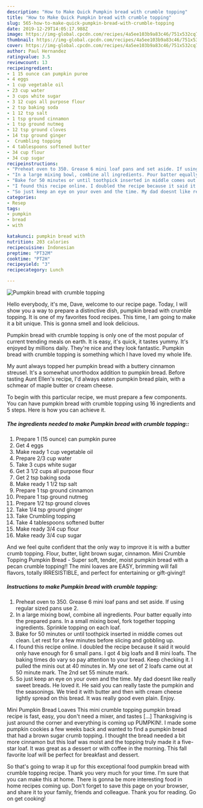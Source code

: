 ```yaml
---
description: "How to Make Quick Pumpkin bread with crumble topping"
title: "How to Make Quick Pumpkin bread with crumble topping"
slug: 565-how-to-make-quick-pumpkin-bread-with-crumble-topping
date: 2019-12-29T14:05:17.988Z
image: https://img-global.cpcdn.com/recipes/4a5ee103b9a83c46/751x532cq70/pumpkin-bread-with-crumble-topping-recipe-main-photo.jpg
thumbnail: https://img-global.cpcdn.com/recipes/4a5ee103b9a83c46/751x532cq70/pumpkin-bread-with-crumble-topping-recipe-main-photo.jpg
cover: https://img-global.cpcdn.com/recipes/4a5ee103b9a83c46/751x532cq70/pumpkin-bread-with-crumble-topping-recipe-main-photo.jpg
author: Paul Hernandez
ratingvalue: 3.5
reviewcount: 13
recipeingredient:
- 1 15 ounce can pumpkin puree
- 4 eggs
- 1 cup vegetable oil
- 23 cup water
- 3 cups white sugar
- 3 12 cups all purpose flour
- 2 tsp baking soda
- 1 12 tsp salt
- 1 tsp ground cinnamon
- 1 tsp ground nutmeg
- 12 tsp ground cloves
- 14 tsp ground ginger
-  Crumbling topping
- 4 tablespoons softened butter
- 34 cup flour
- 34 cup sugar
recipeinstructions:
- "Preheat oven to 350. Grease 6 mini loaf pans and set aside. If using regular sized pans use 2."
- "In a large mixing bowl, combine all ingredients. Pour batter equally into the prepared pans. In a small mixing bowl, fork together topping ingredients. Sprinkle topping on each loaf."
- "Bake for 50 minutes or until toothpick inserted in middle comes out clean. Let rest for a few minutes before slicing and gobbling up."
- "I found this recipe online. I doubled the recipe because it said it would only have enough for 6 small pans. I got 4 big loafs and 8 mini loafs. The baking times do vary so pay attention to your bread. Keep checking it. I pulled the minis out at 40 minutes in. My one set of 2 loafs came out at 50 minute mark. The 2nd set 55 minute mark."
- "So just keep an eye on your oven and the time. My dad doesnt like really sweet breads. He loved it. He said you can really taste the pumpkin and the seasonings. We tried it with butter and then with cream cheese lightly spread on this bread. It was really good even plain. Enjoy."
categories:
- Resep
tags:
- pumpkin
- bread
- with

katakunci: pumpkin bread with
nutrition: 203 calories
recipecuisine: Indonesian
preptime: "PT32M"
cooktime: "PT2H"
recipeyield: "3"
recipecategory: Lunch

---
```



![Pumpkin bread with crumble topping](https://img-global.cpcdn.com/recipes/4a5ee103b9a83c46/751x532cq70/pumpkin-bread-with-crumble-topping-recipe-main-photo.jpg)

Hello everybody, it's me, Dave, welcome to our recipe page. Today, I will show you a way to prepare a distinctive dish, pumpkin bread with crumble topping. It is one of my favorites food recipes. This time, I am going to make it a bit unique. This is gonna smell and look delicious.

Pumpkin bread with crumble topping is only one of the most popular of current trending meals on earth. It is easy, it's quick, it tastes yummy. It's enjoyed by millions daily. They're nice and they look fantastic. Pumpkin bread with crumble topping is something which I have loved my whole life.

My aunt always topped her pumpkin bread with a buttery cinnamon streusel. It&#39;s a somewhat unorthodox addition to pumpkin bread. Before tasting Aunt Ellen&#39;s recipe, I&#39;d always eaten pumpkin bread plain, with a schmear of maple butter or cream cheese.


To begin with this particular recipe, we must prepare a few components. You can have pumpkin bread with crumble topping using 16 ingredients and 5 steps. Here is how you can achieve it.

##### The ingredients needed to make Pumpkin bread with crumble topping::

1. Prepare 1 (15 ounce) can pumpkin puree
1. Get 4 eggs
1. Make ready 1 cup vegetable oil
1. Prepare 2/3 cup water
1. Take 3 cups white sugar
1. Get 3 1/2 cups all purpose flour
1. Get 2 tsp baking soda
1. Make ready 1 1/2 tsp salt
1. Prepare 1 tsp ground cinnamon
1. Prepare 1 tsp ground nutmeg
1. Prepare 1/2 tsp ground cloves
1. Take 1/4 tsp ground ginger
1. Take  Crumbling topping
1. Take 4 tablespoons softened butter
1. Make ready 3/4 cup flour
1. Make ready 3/4 cup sugar


And we feel quite confident that the only way to improve it is with a butter crumb topping. Flour, butter, light brown sugar, cinnamon. Mini Crumble Topping Pumpkin Bread - Super soft, tender, moist pumpkin bread with a pecan crumble topping!! The mini loaves are EASY, brimming will fall flavors, totally IRRESISTIBLE, and perfect for entertaining or gift-giving!! 

##### Instructions to make Pumpkin bread with crumble topping:

1. Preheat oven to 350. Grease 6 mini loaf pans and set aside. If using regular sized pans use 2.
1. In a large mixing bowl, combine all ingredients. Pour batter equally into the prepared pans. In a small mixing bowl, fork together topping ingredients. Sprinkle topping on each loaf.
1. Bake for 50 minutes or until toothpick inserted in middle comes out clean. Let rest for a few minutes before slicing and gobbling up.
1. I found this recipe online. I doubled the recipe because it said it would only have enough for 6 small pans. I got 4 big loafs and 8 mini loafs. The baking times do vary so pay attention to your bread. Keep checking it. I pulled the minis out at 40 minutes in. My one set of 2 loafs came out at 50 minute mark. The 2nd set 55 minute mark.
1. So just keep an eye on your oven and the time. My dad doesnt like really sweet breads. He loved it. He said you can really taste the pumpkin and the seasonings. We tried it with butter and then with cream cheese lightly spread on this bread. It was really good even plain. Enjoy.


Mini Pumpkin Bread Loaves This mini crumble topping pumpkin bread recipe is fast, easy, you don&#39;t need a mixer, and tastes […] Thanksgiving is just around the corner and everything is coming up PUMPKIN!. I made some pumpkin cookies a few weeks back and wanted to find a pumpkin bread that had a brown sugar crumb topping. I thought the bread needed a bit more cinnamon but this loaf was moist and the topping truly made it a five-star loaf. It was great as a dessert or with coffee in the morning. This fall favorite loaf will be perfect for breakfast and dessert. 

So that's going to wrap it up for this exceptional food pumpkin bread with crumble topping recipe. Thank you very much for your time. I'm sure that you can make this at home. There is gonna be more interesting food in home recipes coming up. Don't forget to save this page on your browser, and share it to your family, friends and colleague. Thank you for reading. Go on get cooking!
